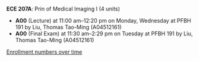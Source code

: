 **ECE 207A**: Prin of Medical Imaging I (4 units)

- **A00** (Lecture) at 11:00 am–12:20 pm on Monday, Wednesday at PFBH 191 by Liu, Thomas Tao-Ming (A04512161)
- **A00** (Final Exam) at 11:30 am–2:29 pm on Tuesday at PFBH 191 by Liu, Thomas Tao-Ming (A04512161)

[Enrollment numbers over time](./ECE207A.tsv)
